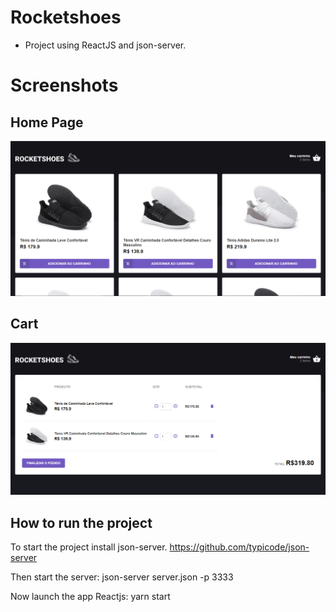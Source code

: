 <h1>Rocketshoes</h1>

- Project using ReactJS and json-server.

<h1> Screenshots </h1>

<h2> Home Page </h2>

<img src='./src/assets/homepage.png'/>

<h2> Cart </h2>

<img src='./src/assets/cart.png'/>

<h2> How to run the project </h2>

To start the project install json-server. https://github.com/typicode/json-server

Then start the server: json-server server.json -p 3333

Now launch the app Reactjs: yarn start